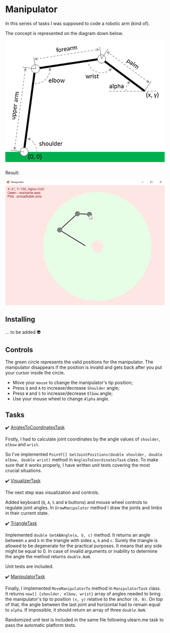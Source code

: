 # Manipulator
In this series of tasks I was supposed to code a robotic arm (kind of).

The concept is represented on the diagram down below.

<div align="center" >
  <img src="/manipulator/manipulator.png">
</div>

Result:
<div align="center" >
  <img src="/manipulator/Manipulator.gif">
</div>

## Installing

... to be added :alien:

## Controls

The green circle represents the valid positions for the manipulator. The manipulator disappears if the position is invalid and gets back after you put your cursor inside the circle.

* Move your `mouse` to change the manipulator's tip position;
* Press `Q` and `A` to increase/decrease `Shoulder` angle;
* Press `W` and `S` to increase/decrease `Elbow` angle;
* Use your mouse wheel to change `Alpha` angle.

## Tasks

:heavy_check_mark: [AnglesToCoordinatesTask](https://ulearn.me/course/basicprogramming/Praktika_Manipulyator__f460a5b6-3f82-4c55-9462-ac3fcf2d1888)

Firstly, I had to calculate joint coordinates by the angle values of `shoulder`, `elbow` and `wrist`.

So I've implemented `PointF[] GetJointPositions(double shoulder, double elbow, double wrist)` method in `AnglesToCoordinatesTask` class.  To make sure that it works properly, I have written unit tests covering the most crucial situations.

:heavy_check_mark: [VisualizerTask](https://ulearn.me/course/basicprogramming/Praktika_Vizualizatsiya__4f9ae5a0-2be9-4d2b-aa2c-7f99deaabf7a)

The next step was visualization and controls.

Added keyboard (`Q`, `A`, `S` and `W` buttons) and mouse wheel controls to regulate joint angles. In `DrawManipulator` method I draw the joints and limbs in their current state.

:heavy_check_mark: [TriangleTask](https://ulearn.me/course/basicprogramming/Praktika_Poisk_ugla__dd1993d4-6600-4368-bc9f-68055ef1eae4)

Implemented `double GetABAngle(a, b, c)` method. It returns an angle between `a` and `b` in the triangle with sides `a`, `b` and `c`.  Surely the triangle is allowed to be degenerate for the practical purposes. It means that any side might be equal to 0. In case of invalid arguments or inability to determine the angle the method returns `double.NaN`.

Unit tests are included.

:heavy_check_mark: [ManipulatorTask](https://ulearn.me/course/basicprogramming/Praktika_Reshenie_manipulyatora__2088e9aa-8fdd-4df3-b190-d57bb2390dfd)

Finally, I implemented `MoveManipulatorTo` method in `ManipulatorTask` class.
It returns `new[] {shoulder, elbow, wrist}` array of angles needed to bring the manipulator's tip to position `(x, y)` relative to the anchor `(0, 0)`. On top of that, the angle between the last joint and horizontal had to remain equal to `alpha`.
If impossible, it should return an array of three `double.NaN`.

Randomized unit test is included in the same file following ulearn.me task to pass the automatic platform tests.
